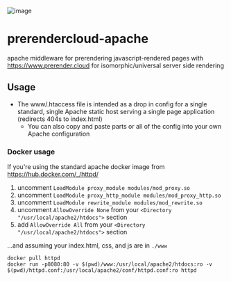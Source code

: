 
![image](https://cloud.githubusercontent.com/assets/22159102/21554484/9d542f5a-cdc4-11e6-8c4c-7730a9e9e2d1.png)

# prerendercloud-apache
apache middleware for prerendering javascript-rendered pages with https://www.prerender.cloud for isomorphic/universal server side rendering

## Usage
* The www/.htaccess file is intended as a drop in config for a single standard, single Apache static host serving a single page application (redirects 404s to index.html)
  * You can also copy and paste parts or all of the config into your own Apache configuration

### Docker usage

If you're using the standard apache docker image from https://hub.docker.com/_/httpd/

1. uncomment `LoadModule proxy_module modules/mod_proxy.so`
2. uncomment `LoadModule proxy_http_module modules/mod_proxy_http.so`
3. uncomment `LoadModule rewrite_module modules/mod_rewrite.so`
4. uncomment `AllowOverride None` from your `<Directory "/usr/local/apache2/htdocs">` section
5. add       `AllowOverride All` from your `<Directory "/usr/local/apache2/htdocs">` section

...and assuming your index.html, css, and js are in `./www`

```
docker pull httpd
docker run -p8080:80 -v $(pwd)/www:/usr/local/apache2/htdocs:ro -v $(pwd)/httpd.conf:/usr/local/apache2/conf/httpd.conf:ro httpd
```
